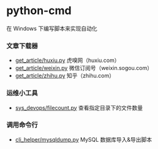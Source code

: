# python-cmd
在 Windows 下编写脚本来实现自动化

### 文章下载器

- [get_article/huxiu.py][1] 虎嗅网（huxiu.com）
- [get_article/weixin.py][2] 微信订阅号（weixin.sogou.com）
- [get_article/zhihu.py][3] 知乎（zhihu.com）

### 运维小工具

- [sys_devops/filecount.py][4] 查看指定目录下的文件数量

### 调用命令行

- [cli_helper/mysqldump.py][5] MySQL 数据库导入&导出脚本


  [1]: https://github.com/scriptgeeker/py-script/blob/main/get_article/huxiu.py
  [2]: https://github.com/scriptgeeker/py-script/blob/main/get_article/weixin.py
  [3]: https://github.com/scriptgeeker/py-script/blob/main/get_article/zhihu.py
  [4]: https://github.com/scriptgeeker/py-script/blob/main/sys_devops/filecount.py
  [5]: https://github.com/scriptgeeker/py-script/blob/main/cli_helper/mysqldump.py


